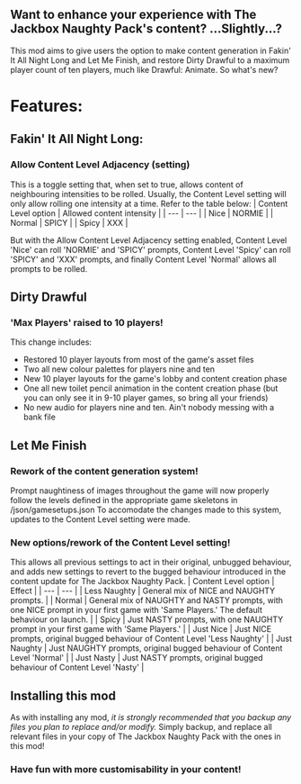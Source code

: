 ## Want to enhance your experience with The Jackbox Naughty Pack's content? ...Slightly...?
This mod aims to give users the option to make content generation in Fakin' It All Night Long and Let Me Finish, and restore Dirty Drawful to a maximum player count of ten players, much like Drawful: Animate. So what's new?

# Features:
## Fakin' It All Night Long:
### Allow Content Level Adjacency (setting)
This is a toggle setting that, when set to true, allows content of neighbouring intensities to be rolled. Usually, the Content Level setting will only allow rolling one intensity at a time. Refer to the table below:
| Content Level option | Allowed content intensity |
| --- | --- |
| Nice | NORMIE |
| Normal | SPICY |
| Spicy | XXX |

But with the Allow Content Level Adjacency setting enabled, Content Level 'Nice' can roll 'NORMIE' and 'SPICY' prompts, Content Level 'Spicy' can roll 'SPICY' and 'XXX' prompts, and finally Content Level 'Normal' allows all prompts to be rolled.

## Dirty Drawful
### 'Max Players' raised to 10 players!
This change includes:
- Restored 10 player layouts from most of the game's asset files
- Two all new colour palettes for players nine and ten
- New 10 player layouts for the game's lobby and content creation phase
- One all new toilet pencil animation in the content creation phase (but you can only see it in 9-10 player games, so bring all your friends)
- No new audio for players nine and ten. Ain't nobody messing with a bank file

## Let Me Finish
### Rework of the content generation system!
Prompt naughtiness of images throughout the game will now properly follow the levels defined in the appropriate game skeletons in /json/gamesetups.json
To accomodate the changes made to this system, updates to the Content Level setting were made.

### New options/rework of the Content Level setting!
This allows all previous settings to act in their original, unbugged behaviour, and adds new settings to revert to the bugged behaviour introduced in the content update for The Jackbox Naughty Pack.
| Content Level option | Effect |
| --- | --- |
| Less Naughty | General mix of NICE and NAUGHTY prompts. |
| Normal | General mix of NAUGHTY and NASTY prompts, with one NICE prompt in your first game with 'Same Players.' The default behaviour on launch. |
| Spicy | Just NASTY prompts, with one NAUGHTY prompt in your first game with 'Same Players.' |
| Just Nice | Just NICE prompts, original bugged behaviour of Content Level 'Less Naughty' |
| Just Naughty | Just NAUGHTY prompts, original bugged behaviour of Content Level 'Normal' |
| Just Nasty | Just NASTY prompts, original bugged behaviour of Content Level 'Nasty' |

## Installing this mod
As with installing any mod, *it is strongly recommended that you backup any files you plan to replace and/or modify.* Simply backup, and replace all relevant files in your copy of The Jackbox Naughty Pack with the ones in this mod!

### Have fun with more customisability in your content!
